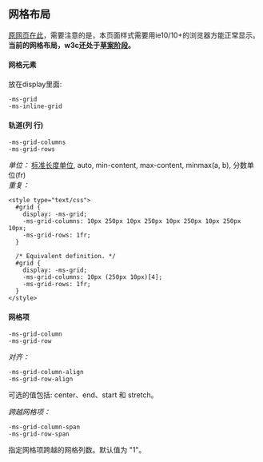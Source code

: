 ## 网格布局

[原网页在此](http://msdn.microsoft.com/zh-cn/library/windows/apps/hh673533.aspx)，需要注意的是，本页面样式需要用ie10/10+的浏览器方能正常显示。  
__当前的网格布局，w3c还处于[草案阶段](http://www.w3.org/TR/2012/WD-css3-grid-layout-20120322/)。__  

#### 网格元素
放在display里面:

	-ms-grid
	-ms-inline-grid

#### 轨道(列 行)

	-ms-grid-columns
	-ms-grid-rows

_单位：_
[标准长度单位](http://msdn.microsoft.com/zh-CN/library/ms537660.aspx), auto, min-content, max-content, minmax(a, b), 分数单位(fr)  
_重复：_ 	

	<style type="text/css">
	  #grid {
	    display: -ms-grid;
	    -ms-grid-columns: 10px 250px 10px 250px 10px 250px 10px 250px 10px;
	    -ms-grid-rows: 1fr;
	  }	
	
	  /* Equivalent definition. */
	  #grid {
	    display: -ms-grid;
	    -ms-grid-columns: 10px (250px 10px)[4];
	    -ms-grid-rows: 1fr;
	  }
	</style>

#### 网格项

	-ms-grid-column
	-ms-grid-row

_对齐：_

	-ms-grid-column-align 
	-ms-grid-row-align

可选的值包括:  center、end、start 和 stretch。  

_跨越网格项：_  
	
	-ms-grid-column-span
	-ms-grid-row-span

指定网格项跨越的网格列数。默认值为 "1"。

